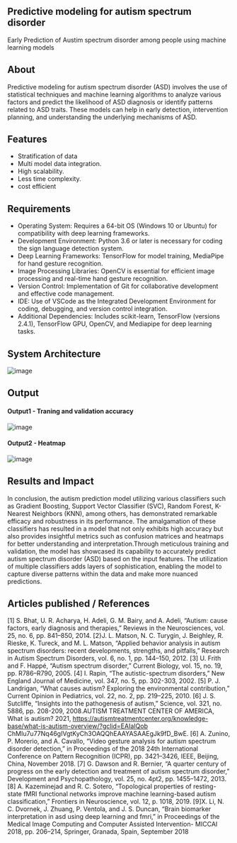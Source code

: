 ## Predictive modeling for autism spectrum disorder
Early Prediction of Austim spectrum disorder among people using machine learning models

## About
Predictive modeling for autism spectrum disorder (ASD) involves the use of statistical techniques and machine learning algorithms to analyze various factors and predict the likelihood of ASD diagnosis or identify patterns related to ASD traits. These models can help in early detection, intervention planning, and understanding the underlying mechanisms of ASD.

## Features

- Stratification of data
- Multi model data integration.
- High scalability.
- Less time complexity.
- cost efficient

## Requirements

* Operating System: Requires a 64-bit OS (Windows 10 or Ubuntu) for compatibility with deep learning frameworks.
* Development Environment: Python 3.6 or later is necessary for coding the sign language detection system.
* Deep Learning Frameworks: TensorFlow for model training, MediaPipe for hand gesture recognition.
* Image Processing Libraries: OpenCV is essential for efficient image processing and real-time hand gesture recognition.
* Version Control: Implementation of Git for collaborative development and effective code management.
* IDE: Use of VSCode as the Integrated Development Environment for coding, debugging, and version control integration.
* Additional Dependencies: Includes scikit-learn, TensorFlow (versions 2.4.1), TensorFlow GPU, OpenCV, and Mediapipe for deep learning tasks.

## System Architecture


![image](https://github.com/SAFZZ/Projectwork2/assets/75234912/069a10c1-22e0-4808-8bb2-351955533faf)


## Output


#### Output1 - Traning and validation accuracy
![image](https://github.com/SAFZZ/Projectwork2/assets/75234912/58cfe6da-036c-49b1-9ec2-097653515d6a)


#### Output2 - Heatmap
![image](https://github.com/SAFZZ/Projectwork2/assets/75234912/871fd26f-5d30-45eb-a215-0d462a56c5f9)




## Results and Impact
In conclusion, the autism prediction model utilizing various classifiers such as Gradient Boosting, Support Vector Classifier (SVC), Random Forest, K-Nearest Neighbors (KNN), among others, has demonstrated remarkable efficacy and robustness in its performance. The amalgamation of these classifiers has resulted in a model that not only exhibits high accuracy but also provides insightful metrics such as confusion matrices and heatmaps for better understanding and interpretation.Through meticulous training and validation, the model has showcased its capability to accurately predict autism spectrum disorder (ASD) based on the input features. The utilization of multiple classifiers adds layers of sophistication, enabling the model to capture diverse patterns within the data and make more nuanced predictions.
## Articles published / References
 [1]
 S. Bhat, U. R. Acharya, H. Adeli, G. M. Bairy, and A. Adeli, “Autism: cause factors, early
 diagnosis and therapies,” Reviews in the Neurosciences, vol. 25, no. 6, pp. 841–850, 2014.
 [2}J. L. Matson, N. C. Turygin, J. Beighley, R. Rieske, K. Tureck, and M. L. Matson, “Applied
 behavior analysis in autism spectrum disorders: recent developments, strengths, and pitfalls,”
 Research in Autism Spectrum Disorders, vol. 6, no. 1, pp. 144–150, 2012.
 [3] U. Frith and F. Happé, “Autism spectrum disorder,” Current Biology, vol. 15, no. 19, pp.
 R786–R790, 2005.
 [4] I. Rapin, “The autistic-spectrum disorders,” New England Journal of Medicine, vol. 347, no. 5, pp.
 302-303, 2002.
 [5] P. J. Landrigan, “What causes autism? Exploring the environmental contribution,” Current
 Opinion in Pediatrics, vol. 22, no. 2, pp. 219–225, 2010.
 [6] J. S. Sutcliffe, “Insights into the pathogenesis of autism,” Science, vol. 321, no. 5886, pp. 208-209,
 2008.AUTISM TREATMENT CENTER OF AMERICA, What is autism? 2021,
 https://autismtreatmentcenter.org/knowledge-base/what-is-autism-overview/?gclid=EAIaIQob
 ChMIu7u77Nq46gIVgtKyCh3OAQQhEAAYASAAEgJk9fD_BwE.
 [6] A. Zunino, P. Morerio, and A. Cavallo, “Video gesture analysis for autism spectrum disorder
 detection,” in Proceedings of the 2018 24th International Conference on Pattern Recognition
 (ICPR), pp. 3421–3426, IEEE, Beijing, China, November 2018.
 [7] G. Dawson and R. Bernier, “A quarter century of progress on the early detection and treatment of
 autism spectrum disorder,” Development and Psychopathology, vol. 25, no. 4pt2, pp.
 1455–1472, 2013.
 [8] A. Kazeminejad and R. C. Sotero, “Topological properties of resting-state fMRI functional
 networks improve machine learning-based autism classification,” Frontiers in Neuroscience,
 vol. 12, p. 1018, 2019.
 [9]X. Li, N. C. Dvornek, J. Zhuang, P. Ventola, and J. S. Duncan, “Brain biomarker interpretation in
 asd using deep learning and fmri,” in Proceedings of the Medical Image Computing and
 Computer Assisted Intervention- MICCAI 2018, pp. 206–214, Springer, Granada, Spain,
 September 2018




